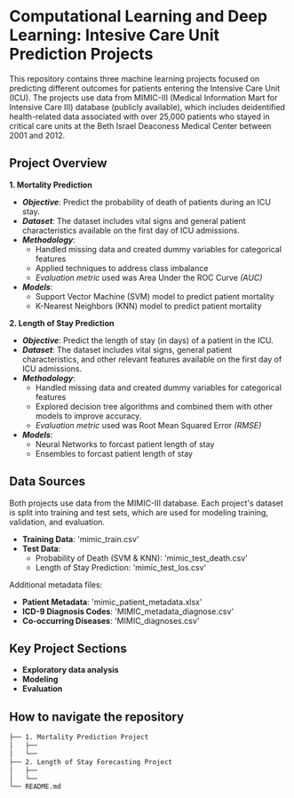 # Computational Learning and Deep Learning: Intesive Care Unit Prediction Projects 

This repository contains three machine learning projects focused on predicting different outcomes for patients entering the Intensive Care Unit (ICU). The projects use data from MIMIC-III (Medical Information Mart for Intensive Care III) database (publicly available), which includes deidentified health-related data associated with over 25,000 patients who stayed in critical care units at the Beth Israel Deaconess Medical Center between 2001 and 2012. 

## Project Overview 
**1. Mortality Prediction** 
- ***Objective***: Predict the probability of death of patients during an ICU stay.
- ***Dataset***: The dataset includes vital signs and general patient characteristics available on the first day of ICU admissions. 
- ***Methodology***:
    - Handled missing data and created dummy variables for categorical features
    - Applied techniques to address class imbalance
    - *Evaluation metric* used was Area Under the ROC Curve *(AUC)*
- ***Models***:
    - Support Vector Machine (SVM) model to predict patient mortality
    - K-Nearest Neighbors (KNN) model to predict patient mortality

**2. Length of Stay Prediction** 
- ***Objective***: Predict the length of stay (in days) of a patient in the ICU.
- ***Dataset***: The dataset includes vital signs, general patient characteristics, and other relevant features available on the first day of ICU admissions. 
- ***Methodology***:
    - Handled missing data and created dummy variables for categorical features
    - Explored decision tree algorithms and combined them with other models to improve accuracy.
    - *Evaluation metric* used was Root Mean Squared Error *(RMSE)* 
- ***Models***:
    - Neural Networks to forcast patient length of stay 
    - Ensembles to forcast patient length of stay
## Data Sources 

Both projects use data from the MIMIC-III database. Each project's dataset is split into training and test sets, which are used for modeling training, validation, and evaluation. 

- **Training Data**: 'mimic_train.csv'
- **Test Data**:
    - Probability of Death (SVM & KNN): 'mimic_test_death.csv'
    - Length of Stay Prediction: 'mimic_test_los.csv'
      
Additional metadata files:
- **Patient Metadata**: 'mimic_patient_metadata.xlsx'
- **ICD-9 Diagnosis Codes**: 'MIMIC_metadata_diagnose.csv'
- **Co-occurring Diseases**: 'MIMIC_diagnoses.csv' 

## Key Project Sections 
- **Exploratory data analysis**
- **Modeling**
- **Evaluation**


## How to navigate the repository
```bash 
├── 1. Mortality Prediction Project
│   ├── 
│   └── 
├── 2. Length of Stay Forecasting Project 
│   ├── 
│   └── 
└── README.md
```
